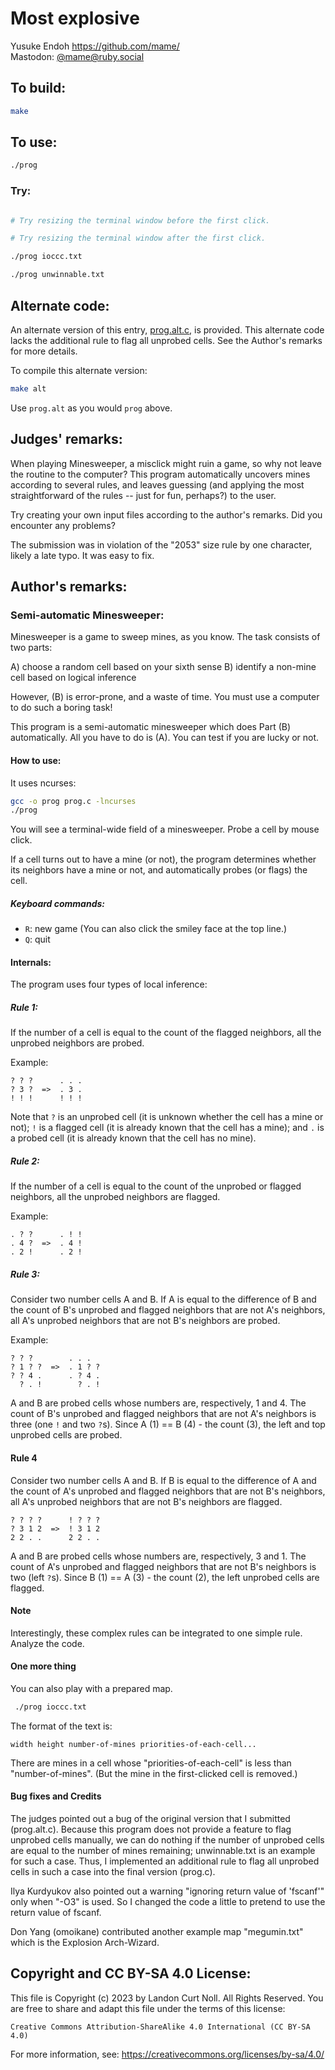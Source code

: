 # Most explosive

Yusuke Endoh
<https://github.com/mame/>\
Mastodon: [@mame@ruby.social](https://ruby.social/@mame)


## To build:

```sh
make
```


## To use:

```sh
./prog
```


### Try:

```sh

# Try resizing the terminal window before the first click.

# Try resizing the terminal window after the first click.

./prog ioccc.txt

./prog unwinnable.txt
```


## Alternate code:

An alternate version of this entry, [prog.alt.c](prog.alt.c), is provided.  This
alternate code lacks the additional rule to flag all unprobed cells.  See the
Author's remarks for more details.

To compile this alternate version:

```sh
make alt
```

Use `prog.alt` as you would `prog` above.


## Judges' remarks:

When playing Minesweeper, a misclick might ruin a game, so why not leave the
routine to the computer?  This program automatically uncovers mines according to
several rules, and leaves guessing (and applying the most straightforward of the
rules -- just for fun, perhaps?) to the user.

Try creating your own input files according to the author's remarks. Did you
encounter any problems?

The submission was in violation of the "2053" size rule by one character, likely
a late typo. It was easy to fix.


## Author's remarks:

### Semi-automatic Minesweeper:

Minesweeper is a game to sweep mines, as you know.  The task consists of two parts:

A) choose a random cell based on your sixth sense
B) identify a non-mine cell based on logical inference

However, (B) is error-prone, and a waste of time.  You must use a computer to do
such a boring task!

This program is a semi-automatic minesweeper which does Part (B) automatically.
All you have to do is (A).  You can test if you are lucky or not.

#### How to use:

It uses ncurses:

```sh
gcc -o prog prog.c -lncurses
./prog
```

You will see a terminal-wide field of a minesweeper.  Probe a cell by mouse
click.

If a cell turns out to have a mine (or not), the program determines whether its
neighbors have a mine or not, and automatically probes (or flags) the cell.

##### Keyboard commands:

* `R`: new game (You can also click the smiley face at the top line.)
* `Q`: quit

#### Internals:

The program uses four types of local inference:

##### Rule 1:

If the number of a cell is equal to the count of the flagged neighbors, all the
unprobed neighbors are probed.

Example:

```
? ? ?      . . .
? 3 ?  =>  . 3 .
! ! !      ! ! !
```

Note that `?` is an unprobed cell (it is unknown whether the cell has a mine or
not); `!` is a flagged cell (it is already known that the cell has a mine); and
`.` is a probed cell (it is already known that the cell has no mine).

##### Rule 2:

If the number of a cell is equal to the count of the unprobed or flagged
neighbors, all the unprobed neighbors are flagged.

Example:

```
. ? ?      . ! !
. 4 ?  =>  . 4 !
. 2 !      . 2 !
```

##### Rule 3:

Consider two number cells A and B.  If A is equal to the difference of B and the
count of B's unprobed and flagged neighbors that are not A's neighbors, all A's
unprobed neighbors that are not B's neighbors are probed.

Example:

```
? ? ?        . . .
? 1 ? ?  =>  . 1 ? ?
? ? 4 .      . ? 4 .
  ? . !        ? . !
```

A and B are probed cells whose numbers are, respectively, 1 and 4.  The count of B's unprobed and flagged neighbors that are not A's neighbors is three (one `!` and two `?`s).  Since A (1) == B (4) - the count (3), the left and top unprobed cells are probed.

#### Rule 4

Consider two number cells A and B.  If B is equal to the difference of A and the count of A's unprobed and flagged neighbors that are not B's neighbors, all A's unprobed neighbors that are not B's neighbors are flagged.

```
? ? ? ?      ! ? ? ?
? 3 1 2  =>  ! 3 1 2
2 2 . .      2 2 . .
```

A and B are probed cells whose numbers are, respectively, 3 and 1.  The count of A's unprobed and flagged neighbors that are not B's neighbors is two (left `?`s).  Since B (1) == A (3) - the count (2), the left unprobed cells are flagged.

#### Note

Interestingly, these complex rules can be integrated to one simple rule.  Analyze the code.

#### One more thing

You can also play with a prepared map.

```sh
 ./prog ioccc.txt
 ```

The format of the text is:

```
width height number-of-mines priorities-of-each-cell...
```

There are mines in a cell whose "priorities-of-each-cell" is less than "number-of-mines".
(But the mine in the first-clicked cell is removed.)

#### Bug fixes and Credits

The judges pointed out a bug of the original version that I submitted (prog.alt.c).  Because this program does not provide a feature to flag unprobed cells manually, we can do nothing if the number of unprobed cells are equal to the number of mines remaining; unwinnable.txt is an example for such a case.
Thus, I implemented an additional rule to flag all unprobed cells in such a case into the final version (prog.c).

Ilya Kurdyukov also pointed out a warning "ignoring return value of 'fscanf'" only when "-O3" is used.  So I changed the code a little to pretend to use the return value of fscanf.

Don Yang (omoikane) contributed another example map "megumin.txt" which is the Explosion Arch-Wizard.


## Copyright and CC BY-SA 4.0 License:

This file is Copyright (c) 2023 by Landon Curt Noll.  All Rights Reserved.
You are free to share and adapt this file under the terms of this license:

    Creative Commons Attribution-ShareAlike 4.0 International (CC BY-SA 4.0)

For more information, see: https://creativecommons.org/licenses/by-sa/4.0/
